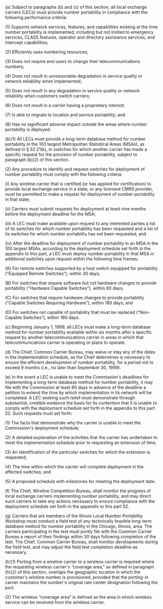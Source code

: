 (a) Subject to paragraphs (b) and (c) of this section, all local exchange carriers (LECs) must provide number portability in compliance with the following performance criteria:

(1) Supports network services, features, and capabilities existing at the time number portability is implemented, including but not limited to emergency services, CLASS features, operator and directory assistance services, and intercept capabilities;

(2) Efficiently uses numbering resources;

(3) Does not require end users to change their telecommunications numbers;

(4) Does not result in unreasonable degradation in service quality or network reliability when implemented;

(5) Does not result in any degradation in service quality or network reliability when customers switch carriers;

(6) Does not result in a carrier having a proprietary interest;

(7) Is able to migrate to location and service portability; and

(8) Has no significant adverse impact outside the areas where number portability is deployed.

(b)(1) All LECs must provide a long-term database method for number portability in the 100 largest Metropolitan Statistical Areas (MSAs), as defined in § 52.21(k), in switches for which another carrier has made a specific request for the provision of number portability, subject to paragraph (b)(2) of this section.

(2) Any procedure to identify and request switches for deployment of number portability must comply with the following criteria:

(i) Any wireline carrier that is certified (or has applied for certification) to provide local exchange service in a state, or any licensed CMRS provider, must be permitted to make a request for deployment of number portability in that state;

(ii) Carriers must submit requests for deployment at least nine months before the deployment deadline for the MSA;

(iii) A LEC must make available upon request to any interested parties a list of its switches for which number portability has been requested and a list of its switches for which number portability has not been requested; and

(iv) After the deadline for deployment of number portability in an MSA in the 100 largest MSAs, according to the deployment schedule set forth in the appendix to this part, a LEC must deploy number portability in that MSA in additional switches upon request within the following time frames:

(A) For remote switches supported by a host switch equipped for portability (“Equipped Remote Switches”), within 30 days;

(B) For switches that require software but not hardware changes to provide portability (“Hardware Capable Switches”), within 60 days;

(C) For switches that require hardware changes to provide portability (“Capable Switches Requiring Hardware”), within 180 days; and

(D) For switches not capable of portability that must be replaced (“Non-Capable Switches”), within 180 days.

(c) Beginning January 1, 1999, all LECs must make a long-term database method for number portability available within six months after a specific request by another telecommunications carrier in areas in which that telecommunications carrier is operating or plans to operate.

(d) The Chief, Common Carrier Bureau, may waive or stay any of the dates in the implementation schedule, as the Chief determines is necessary to ensure the efficient development of number portability, for a period not to exceed 9 months (i.e., no later than September 30, 1999).

(e) In the event a LEC is unable to meet the Commission's deadlines for implementing a long-term database method for number portability, it may file with the Commission at least 60 days in advance of the deadline a petition to extend the time by which implementation in its network will be completed. A LEC seeking such relief must demonstrate through substantial, credible evidence the basis for its contention that it is unable to comply with the deployment schedule set forth in the appendix to this part 52. Such requests must set forth:

(1) The facts that demonstrate why the carrier is unable to meet the Commission's deployment schedule;

(2) A detailed explanation of the activities that the carrier has undertaken to meet the implementation schedule prior to requesting an extension of time;

(3) An identification of the particular switches for which the extension is requested;

(4) The time within which the carrier will complete deployment in the affected switches; and

(5) A proposed schedule with milestones for meeting the deployment date.

(f) The Chief, Wireline Competition Bureau, shall monitor the progress of local exchange carriers implementing number portability, and may direct such carriers to take any actions necessary to ensure compliance with the deployment schedule set forth in the appendix to this part 52.

(g) Carriers that are members of the Illinois Local Number Portability Workshop must conduct a field test of any technically feasible long-term database method for number portability in the Chicago, Illinois, area. The carriers participating in the test must jointly file with the Common Carrier Bureau a report of their findings within 30 days following completion of the test. The Chief, Common Carrier Bureau, shall monitor developments during the field test, and may adjust the field test completion deadline as necessary.

(h)(1) Porting from a wireline carrier to a wireless carrier is required where the requesting wireless carrier's “coverage area,” as defined in paragraph (h)(2) of this section, overlaps the geographic location in which the customer's wireline number is provisioned, provided that the porting-in carrier maintains the number's original rate center designation following the port.

(2) The wireless “coverage area” is defined as the area in which wireless service can be received from the wireless carrier.

